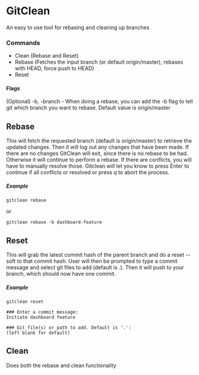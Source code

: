 # GitClean

An easy to use tool for rebasing and cleaning up branches

### Commands
- Clean (Rebase and Reset)
- Rebase (Fetches the input branch (or default origin/master), rebases with HEAD, force push to HEAD)
- Reset

#### Flags
(Optional) -b, -branch - When doing a rebase, you can add the -b flag to tell git which branch you want to rebase. Default value is origin/master

## Rebase
This will fetch the requested branch (default is origin/master) to retrieve the updated changes. Then it will log out any changes that have been made. If there are no changes GitClean will exit, since there is no rebase to be had. Otherwise it will continue to perform a rebase. If there are conflicts, you will have to manually resolve those. Gitclean will let you know to press Enter to continue if all conflicts or resolved or press q to abort the process.

##### Example
```
gitclean rebase
```
or
```
gitclean rebase -b dashboard-feature
```

## Reset
This will grab the latest commit hash of the parent branch and do a reset --soft to that commit hash. User will then be prompted to type a commit message and select git files to add (default is .). Then it will push to your branch, which should now have one commit.

##### Example
```
gitclean reset

### Enter a commit message:
Initiate dashboard feature

### Git file(s) or path to add. Default is '.':
(left blank for default)
```
## Clean
Does both the rebase and clean functionality
